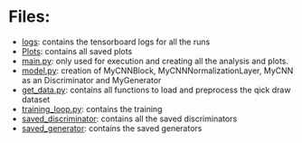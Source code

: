 # Files: 
* [logs](logs): contains the tensorboard logs for all the runs
* [Plots](Plots): contains all saved plots
* [main.py](main.py): only used for execution and creating all the analysis and plots. 
* [model.py](model.py): creation of MyCNNBlock, MyCNNNormalizationLayer, MyCNN as an Discriminator and MyGenerator
* [get_data.py](get_data.py): contains all functions to load and preprocess the qick draw dataset
* [training_loop.py](training_loop.py): contains the training
* [saved_discriminator](saved_encoder): contains all the saved discriminators
* [saved_generator](saved_decoder): contains the saved generators

